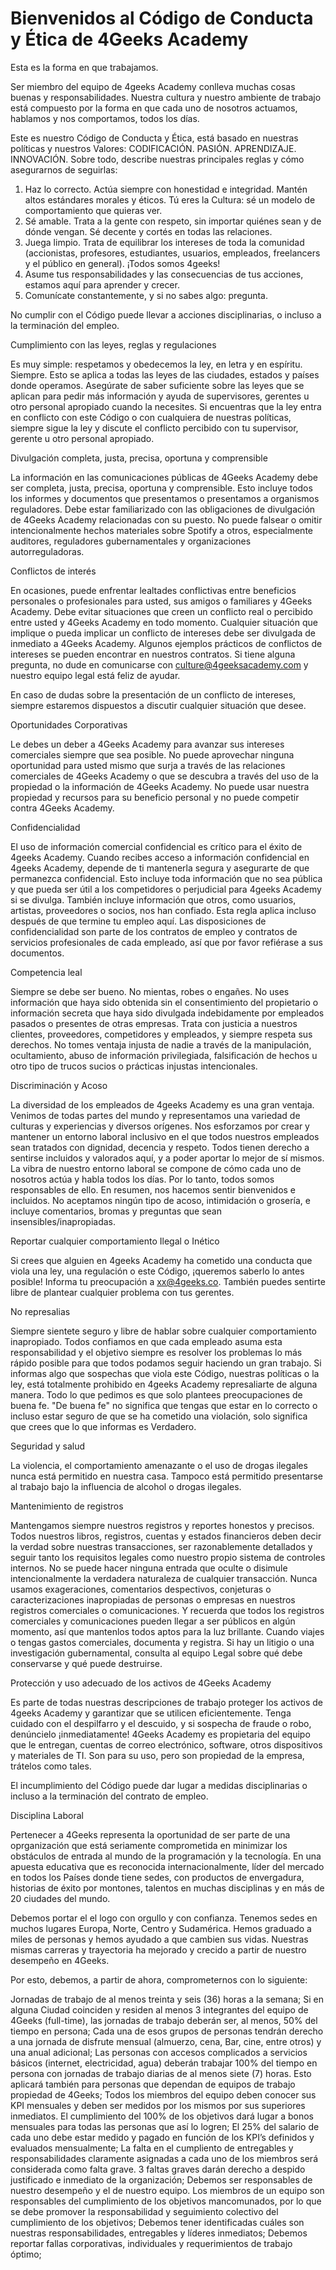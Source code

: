 # Bienvenidos al Código de Conducta y Ética de 4Geeks Academy

Esta es la forma en que trabajamos.

Ser miembro del equipo de 4geeks Academy conlleva muchas cosas buenas y responsabilidades. Nuestra cultura y nuestro ambiente de trabajo está compuesto por la forma en que cada uno de nosotros actuamos, hablamos y nos comportamos, todos los días.

Este es nuestro Código de Conducta y Ética, está basado en nuestras políticas y nuestros Valores: CODIFICACIÓN. PASIÓN. APRENDIZAJE. INNOVACIÓN. Sobre todo, describe nuestras principales reglas y cómo asegurarnos de seguirlas:

1. Haz lo correcto. Actúa siempre con honestidad e integridad. Mantén altos estándares morales y éticos. Tú eres la Cultura: sé un modelo de comportamiento que quieras ver.
2. Sé amable. Trata a la gente con respeto, sin importar quiénes sean y de dónde vengan. Sé decente y cortés en todas las relaciones.
3. Juega limpio. Trata de equilibrar los intereses de toda la comunidad (accionistas, profesores, estudiantes, usuarios, empleados, freelancers y el público en general). ¡Todos somos 4geeks!
4. Asume tus responsabilidades y las consecuencias de tus acciones, estamos aquí para aprender y crecer.
5. Comunícate constantemente, y si no sabes algo: pregunta.

No cumplir con el Código puede llevar a acciones disciplinarias, o incluso a la terminación del empleo.

Cumplimiento con las leyes, reglas y regulaciones

Es muy simple: respetamos y obedecemos la ley, en letra y en espíritu. Siempre.
Esto se aplica a todas las leyes de las ciudades, estados y países donde operamos. Asegúrate
de saber suficiente sobre las leyes que se aplican para pedir más información y ayuda de
supervisores, gerentes u otro personal apropiado cuando la necesites.
Si encuentras que la ley entra en conflicto con este Código o con cualquiera de nuestras políticas, siempre sigue la ley y discute el conflicto percibido con tu supervisor, gerente u otro
personal apropiado.

Divulgación completa, justa, precisa, oportuna y comprensible

La información en las comunicaciones públicas de 4Geeks Academy debe ser completa, justa, precisa, oportuna y comprensible. Esto incluye todos los informes y documentos que presentamos o presentamos a organismos reguladores. Debe estar familiarizado con las obligaciones de divulgación de 4Geeks Academy relacionadas con su puesto. No puede falsear o omitir intencionalmente hechos materiales sobre Spotify a otros, especialmente auditores, reguladores gubernamentales y organizaciones autorreguladoras.

Conflictos de interés

En ocasiones, puede enfrentar lealtades conflictivas entre beneficios personales o profesionales para usted, sus amigos o familiares y 4Geeks Academy. Debe evitar situaciones que creen un conflicto real o percibido entre usted y 4Geeks Academy en todo momento. Cualquier situación que implique o pueda implicar un conflicto de intereses debe ser divulgada de inmediato a 4Geeks Academy. Algunos ejemplos prácticos de conflictos de intereses se pueden encontrar en nuestros contratos. Si tiene alguna pregunta, no dude en comunicarse con culture@4geeksacademy.com y nuestro equipo legal está feliz de ayudar.

En caso de dudas sobre la presentación de un conflicto de intereses, siempre estaremos dispuestos a discutir cualquier situación que desee.

Oportunidades Corporativas

Le debes un deber a 4Geeks Academy para avanzar sus intereses comerciales siempre que sea posible. No puede aprovechar ninguna oportunidad para usted mismo que surja a través de las relaciones comerciales de 4Geeks Academy o que se descubra a través del uso de la propiedad o la información de 4Geeks Academy. No puede usar nuestra propiedad y recursos para su beneficio personal y no puede competir contra 4Geeks Academy.

Confidencialidad

El uso de información comercial confidencial es crítico para el éxito de 4geeks Academy. Cuando recibes acceso a información confidencial en 4geeks Academy, depende de ti mantenerla segura y asegurarte de que permanezca confidencial. Esto incluye toda información que no sea pública y que pueda ser útil a los competidores o perjudicial para 4geeks Academy si se divulga. También incluye información que otros, como usuarios, artistas, proveedores o socios, nos han confiado. Esta regla aplica incluso después de que termine tu empleo aquí. Las disposiciones de confidencialidad son parte de los contratos de empleo y contratos de servicios profesionales de cada empleado, así que por favor refiérase a sus documentos.

Competencia leal

Siempre se debe ser bueno. No mientas, robes o engañes. No uses información que haya sido obtenida sin el consentimiento del propietario o información secreta que haya sido divulgada indebidamente por empleados pasados o presentes de otras empresas. Trata con justicia a nuestros clientes, proveedores, competidores y empleados, y siempre respeta sus derechos. No tomes ventaja injusta de nadie a través de la manipulación, ocultamiento, abuso de información privilegiada, falsificación de hechos u otro tipo de trucos sucios o prácticas injustas intencionales.

Discriminación y Acoso

La diversidad de los empleados de 4geeks Academy es una gran ventaja. Venimos de todas partes del mundo y representamos una variedad de culturas y experiencias y diversos orígenes. Nos esforzamos por crear y mantener un entorno laboral inclusivo en el que todos nuestros empleados sean tratados con dignidad, decencia y respeto. Todos tienen derecho a sentirse incluidos y valorados aquí, y a poder aportar lo mejor de sí mismos.
La vibra de nuestro entorno laboral se compone de cómo cada uno de nosotros actúa y habla todos los días. Por lo tanto, todos somos responsables de ello. En resumen, nos hacemos sentir bienvenidos e incluidos. No aceptamos ningún tipo de acoso, intimidación o grosería, e incluye comentarios, bromas y preguntas que sean insensibles/inapropiadas.

Reportar cualquier comportamiento Ilegal o Inético

Si crees que alguien en 4geeks Academy ha cometido una conducta que viola una ley, una regulación o este Código, ¡queremos saberlo lo antes posible! Informa tu preocupación a xx@4geeks.co. También puedes sentirte libre de plantear cualquier problema con tus gerentes.

No represalias

Siempre sientete seguro y libre de hablar sobre cualquier comportamiento inapropiado. Todos confiamos en que cada empleado asuma esta responsabilidad y el objetivo siempre es resolver los problemas lo más rápido posible para que todos podamos seguir haciendo un gran trabajo. 
Si informas algo que sospechas que viola este Código, nuestras políticas o la ley, está totalmente prohibido en 4geeks Academy represaliarte de alguna manera. Todo lo que pedimos es que solo plantees preocupaciones de buena fe. "De buena fe" no significa que tengas que estar en lo correcto o incluso estar seguro de que se ha cometido una violación, solo significa que crees que lo que informas es Verdadero.

Seguridad y salud

La violencia, el comportamiento amenazante o el uso de drogas ilegales nunca está permitido en nuestra casa. Tampoco está permitido presentarse al trabajo bajo la influencia de alcohol o drogas ilegales.

Mantenimiento de registros

Mantengamos siempre nuestros registros y reportes honestos y precisos. Todos nuestros libros, registros, cuentas y estados financieros deben decir la verdad sobre nuestras transacciones, ser razonablemente detallados y seguir tanto los requisitos legales como nuestro propio sistema de controles internos. No se puede hacer ninguna entrada que oculte o disimule intencionalmente la verdadera naturaleza de cualquier transacción. Nunca usamos exageraciones, comentarios despectivos, conjeturas o caracterizaciones inapropiadas de personas o empresas en nuestros registros comerciales o comunicaciones. Y recuerda que todos los registros comerciales y comunicaciones pueden llegar a ser públicos en algún momento, así que mantenlos todos aptos para la luz brillante. Cuando viajes o tengas gastos comerciales, documenta y registra. Si hay un litigio o una investigación gubernamental, consulta al equipo Legal sobre qué debe conservarse y qué puede destruirse.

Protección y uso adecuado de los activos de 4Geeks Academy

Es parte de todas nuestras descripciones de trabajo proteger los activos de 4geeks Academy y garantizar que se utilicen eficientemente. Tenga cuidado con el despilfarro y el descuido, y si sospecha de fraude o robo, denúncielo ¡inmediatamente! 4Geeks Academy es propietaria del equipo que le entregan, cuentas de correo electrónico, software, otros dispositivos y materiales de TI. Son para su uso, pero son propiedad de la empresa, trátelos como tales.

El incumplimiento del Código puede dar lugar a medidas disciplinarias o incluso a la terminación del contrato de empleo.

Disciplina Laboral

Pertenecer a 4Geeks representa la oportunidad de ser parte de una oprganización que está seriamente comprometida en minimizar los obstáculos de entrada al mundo de la programación y la tecnología. En una apuesta educativa que es reconocida internacionalmente, líder del mercado en todos los Países donde tiene sedes, con productos de envergadura, historias de éxito por montones, talentos en muchas disciplinas y en más de 20 ciudades del mundo. 

Debemos portar el el logo con orgullo y con confianza. Tenemos sedes en muchos lugares Europa, Norte, Centro y Sudamérica. Hemos graduado a miles de personas y hemos ayudado a que cambien sus vidas. Nuestras mismas carreras y trayectoria ha mejorado y crecido a partir de nuestro desempeño en 4Geeks. 

Por esto, debemos, a partir de ahora, comprometernos con lo siguiente:

Jornadas de trabajo de al menos treinta y seis (36) horas a la semana;
Si en alguna Ciudad coinciden y residen al menos 3 integrantes del equipo de 4Geeks (full-time), las jornadas de trabajo deberán ser, al menos, 50% del tiempo en persona;
Cada una de esos grupos de personas tendrán derecho a una jornada de disfrute mensual (almuerzo, cena, Bar, cine, entre otros) y una anual adicional;
Las personas con accesos complicados a servicios básicos (internet, electricidad, agua) deberán trabajar 100% del tiempo en persona con jornadas de trabajo diarias de al menos siete (7) horas. Esto aplicará también para personas que dependan de equipos de trabajo propiedad de 4Geeks;
Todos los miembros del equipo deben conocer sus KPI mensuales y deben ser medidos por los mismos por sus superiores inmediatos. El cumplimiento del 100% de los objetivos dará lugar a bonos mensuales para todas las personas que así lo logren;
El 25% del salario de cada uno debe estar medido y pagado en función de los KPI’s definidos y evaluados mensualmente;
La falta en el cumpliento de entregables y responsabilidades claramente asignadas a cada uno de los miembros será considerada como falta grave. 3 faltas graves darán derecho a despido justificado e inmediato de la organización;
Debemos ser responsables de nuestro desempeño y el de nuestro equipo. Los miembros de un equipo son responsables del cumplimiento de los objetivos mancomunados, por lo que se debe promover la responsabilidad y seguimiento colectivo del cumplimiento de los objetivos;
Debemos tener identificadas cuáles son nuestras responsabilidades, entregables y líderes inmediatos;
Debemos reportar fallas corporativas, individuales y requerimientos de trabajo óptimo;